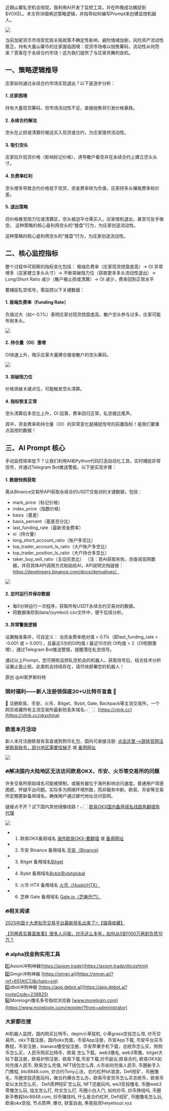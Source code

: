 近期山寨轧空机会频现，我利用AI开发了监控工具，并在昨晚成功捕捉到$VOXEL。本文将详细阐述策略逻辑，并指导如何编写Prompt来创建监控机器人。

[![](https://307e939.webp.li/20250420182344907.png)](https://btc8848.com/top-10-exchanges)

当前加密货币市场受宏观关税政策不确定性影响，避险情绪加剧，风险资产流动性匮乏。持有大量山寨币的庄家面临困境：现货市场难以抛售筹码，流动性从何而来？答案在于永续合约市场！这为我们提供了与庄家共舞的良机。

## 一、策略逻辑推导
庄家如何通过永续合约市场实现退出？以下是逐步分析：

#### 1. 庄家困境
持有大量现货筹码，但市场流动性不足，直接抛售将引发价格暴跌。

#### 2. 永续合约解法
空头在止损或清算时被迫买入现货或合约，为庄家提供流动性。

#### 3. 吸引空头
庄家拉升现货价格（影响标记价格），诱导散户看空并在永续合约上建立空头头寸。

#### 4. 负费率红利
空头增多导致合约价格低于现货，资金费率转为负值，庄家持多头赚取费率和价差。

#### 5. 退出策略
将价格推至阻力位或清算区，空头被迫平仓需买入，庄家借机退出，甚至可反手做空。
这种策略的核心是利用空头的“接盘”行为，为庄家创造流动性。

这种策略的核心是利用空头的“接盘”行为，为庄家创造流动性。

## 二、核心监控指标
整个过程中可观察的指标变化包括：
极端负费率（庄家现货控盘度高）-> OI 异常增多（庄家建立多头头寸）-> 不断突破阻力位（获取更多多头流动性退出）-> Long/Short Ratio 减少（散户被止损或清算）-> OI 减少，费率回到正常水平

要捕捉轧空信号，需监控以下关键数据：
#### 1. 极端负费率（Funding Rate）
负值过大（如<-0.1%）表明庄家对现货控盘度高，散户空头参与过多，庄家可能布局多头。

[![](https://307e939.webp.li/20250420182523801.png)](https://btc8848.com/top-10-exchanges)

#### 2. 持仓量（OI）激增
OI快速上升，暗示庄家大量建仓接收散户的空头筹码。

[![](https://307e939.webp.li/20250420182600965.png)](https://btc8848.com/top-10-exchanges)

#### 3. 突破阻力位
价格突破关键点位，可能触发空头清算。

#### 4. 指标恢复正常
空头清算后多空比上升，OI 回落，费率回归正常，轧空接近尾声。

其中，资金费率和持仓量（OI）的异常变化是捕捉信号的前置指标！是我们要重点监控的数据！

## 三、AI Prompt 核心
手动监控效率低下？让我们利用AI和Python代码打造自动化工具，实时捕捉异常信号，并通过Telegram Bot推送警报。以下是实现步骤：

#### 1. 数据快照获取
需从Binance交易所API获取永续合约USDT交易对的关键数据，包括：
- mark_price（标记价格）
- index_price（指数价格）
- basis（基差）
- basis_percent（基差百分比）
- last_funding_rate（最新资金费率）
- oi（持仓量）
- long_short_account_ratio（账户多空比）
- top_trader_account_ls_ratio（大户账户多空比）
- top_trader_position_ls_ratio（大户持仓多空比）
- taker_buy_sell_ratio（主动买卖比）
（注：若AI获取失败，则查阅官网数据，并将具体API调用方式粘贴给AI，API说明文档链接：https://developers.binance.com/docs/derivatives）

[![](https://307e939.webp.li/20250420182703452.png)](https://btc8848.com/top-10-exchanges)

#### 2. 定时运行并保存数据
- 每5分钟运行一次程序，获取所有USDT永续合约交易对的数据。
- 将数据保存到data/{symbol}.csv文件中，便于后续分析。

#### 3. 异常警报逻辑
设置触发条件，可自定义：
当资金费率绝对值 > 0.1%（即last_funding_rate < -0.001 或 > 0.001），且最近3次的OI均值 / 最近10次的 OI均值 > 2（OI短期激增），通过Telegram Bot推送警报，提醒潜在轧空信号。

通过以上Prompt，您可拥有监控轧空机会的机器人，获取信号后，结合技术分析设置止盈止损。此类机会持续存在，请尽快部署您的机器人！

原创 @AI索罗斯科特

### 限时福利——新人注册领保底20+U比特币盲盒 🎁
🎁 注册欧易、币安、火币、Bitget、Bybit, Gate, Backpack等主流交易所，一个网页收藏所有主流交易所最新防丢失域名👉🏻： [https://vlink.cc](https://vlink.cc/okxchina)

### 欧易本月活动
新人本月注册欧易有盲盒或狗狗币礼包，国内可直接注册:  [点击这里–>跳转官网注册欧易账号，部分地区需要挂梯子](https://www.okx.com/join/18639032)  或 [备用网址](https://www.oucnyi.net/zh-hans/join/18639032)

[![](https://fe095ec.webp.li/top-10-exchanges-001.jpg)](https://www.oucnyi.net/zh-hans/join/18639032)

### 🔥解决国内大陆地区无法访问欧易OKX、币安、火币等交易所的问题
许多交易所原始域名可能被限制，或服务器位于海外影响访问速度。普通用户常感困惑，怀疑平台问题。实际多为网络环境所致，而非服务中断。欧易、币安等交易所定期更新备用域名，确保用户通过替代地址访问官网。

链接点不开？试下国内其他镜像线路！👉🏻 [欧易OKX国内备用域名线路免翻墙免代理](https://vlink.cc/okxcn)

[![](https://307e939.webp.li/20250812124552161.png)](https://vlink.cc/okxcn)

- 1. 欧易OKX备用域名 [海外欧易OKX-要翻墙](https://www.okx.com/join/18639032)  或 [备用网址](https://www.oucnyi.net/zh-hans/join/18639032) 
- 2. 币安 Binance 备用域名 [币安（Binance)](https://accounts.binance.com/zh-CN/register?ref=36457687)
- 3. Bitget 备用域名[Bitget](https://www.bitget.com/zh-CN/referral/register?from=referral&clacCode=VRNEYUTR)
- 4. Bybit 备用域名[Bybit/Bybitglobal](https://www.bybitglobal.com/zh-MY/invite/?ref=VMKORMM)
- 5. 火币 HTX 备用域名 [火币（Huobi/HTX）](https://www.htx.com/invite/zh-cn/1f?invite_code=whf45223)
- 6. 芝麻 Gate 备用域名 [Gate.io（芝麻开门）](https://www.gate.io/zh/signup?ref_type=103&ref=A1ERAQ)

### 🔥相关阅读
[2025中国十大虚拟币交易平台最新排名出来了🔥【值得收藏】](https://btc8848.com/top-10-exchanges/)

[【币圈真实暴富故事】很多人问我，炒币这么多年，如何从0到1100万再到负债10万？](https://heiyetouzi.xyz/biquanstory001/)

### 🔥 alpha找金狗实用工具
1️⃣Axiom冲狗神器[https://axiom.trade](https://axiom.trade/@csshtml)  
2️⃣Gmgn冲狗神器 [https://gmgn.ai](https://gmgn.ai/?ref=6S1AIC7J&chain=sol)  
3️⃣dbot冲狗神器 [https://app.debot.ai](https://app.debot.ai?inviteCode=239825)  
4️⃣Morelogin撸毛多号指纹浏览器 [www.morelogin.com](https://www.morelogin.com/register/?from=administrator)  

###  大家都在搜
AI机器人监控，国内购买比特币，depin小草挂机, 小草grass空投怎么领, 炒币交易所，okx下载注册，国内okx充值，币安App注册，币安App下载, 币安平台买币教程，币安注册，bianace撸空投注册，币安苹果手机下载，总统币怎么买，狗狗币怎么买，人民币购买比特币，欧易 怎么下载，web3撸毛, web3零撸，bitget大陆下载注册，欧易护照注册，欧易下载,币安下载,炒币副业,欧易合约, 欧易OKX如何充值人民币, 欧易怎么充值, NFT钱包怎么弄, 火币如何充值人民币, 币圈新手入门教程, btc8848.com, 炒合约Tony心法，合约杠杆bit浪浪，Defi挖矿，币圈撸毛，币圈空投还能玩吗，做合约爆仓怎么办，欧易币安货币怎么买总统币，欧易币安以太坊怎么买， Defi质押挖矿怎么玩, NFT还能玩吗, we3空投撸毛, 币圈web3零撸怎么玩, 铭文怎么打, 符文怎么打, 币圈小白入门, 如何炒币, 炒币挣钱吗, 币圈新手教程btc8848.com, 炒币赚钱吗, 什么是合约杠杆, Defi挖矿, 币圈撸毛怎么玩, 欧易okx空投, 节点质押, 爆仓, 财富自由, 黑夜投资heiyetouzi.xyz